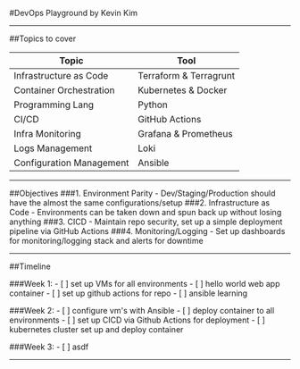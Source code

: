 #DevOps Playground by Kevin Kim

---

##Topics to cover

| Topic | Tool |
| --- | --- |
| Infrastructure as Code | Terraform & Terragrunt|
| Container Orchestration | Kubernetes & Docker|
| Programming Lang | Python |
| CI/CD | GitHub Actions |
| Infra Monitoring | Grafana & Prometheus |
| Logs Management | Loki |
| Configuration Management | Ansible |

---

##Objectives
###1. Environment Parity
    - Dev/Staging/Production should have the almost the same configurations/setup
###2. Infrastructure as Code
    - Environments can be taken down and spun back up without losing anything
###3. CICD
    - Maintain repo security, set up a simple deployment pipeline via GitHub Actions
###4. Monitoring/Logging
    - Set up dashboards for monitoring/logging stack and alerts for downtime

---

##Timeline

###Week 1:
    - [ ] set up VMs for all environments
    - [ ] hello world web app container
    - [ ] set up github actions for repo
    - [ ] ansible learning

###Week 2:
    - [ ] configure vm's with Ansible
    - [ ] deploy container to all environments
    - [ ] set up CICD via Github Actions for deployment
    - [ ] kubernetes cluster set up and deploy container

###Week 3:
    - [ ] asdf

---
